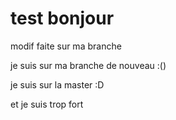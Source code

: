 # test bonjour

modif faite sur ma branche

je suis sur ma branche de nouveau :()

je suis sur la master :D

et je suis trop fort

